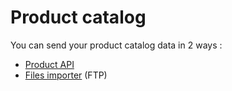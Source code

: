 # Product catalog

You can send your product catalog data in 2 ways :&#x20;

* [Product API](../import-conversions/api-conversions-and-product-catalog.md#upsert-products)
* [Files importer](product-catalog-files-importer-ftp.md) (FTP)
